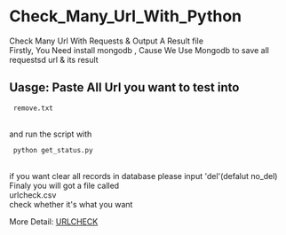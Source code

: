 # Check_Many_Url_With_Python<br>
Check Many Url With Requests &amp; Output A Result file<br>
Firstly, You Need install mongodb , Cause We Use Mongodb to save all requestsd url & its result<br>
## Uasge: Paste All Url you want to test into<br>
     remove.txt    
<br>
and run the script with <br>

     python get_status.py 
 <br>
 if you want clear all records in database please input  'del'(defalut no_del)<br>
Finaly you will got a file called <br>
    urlcheck.csv
<br>
check whether it's what you want<br>

More Detail: [URLCHECK](https://linpiner.com/posts/URL%20%20Checker--%E6%A3%80%E6%9F%A5URL%E7%9A%84Python%E5%B0%8F%E8%84%9A%E6%9C%AC)
